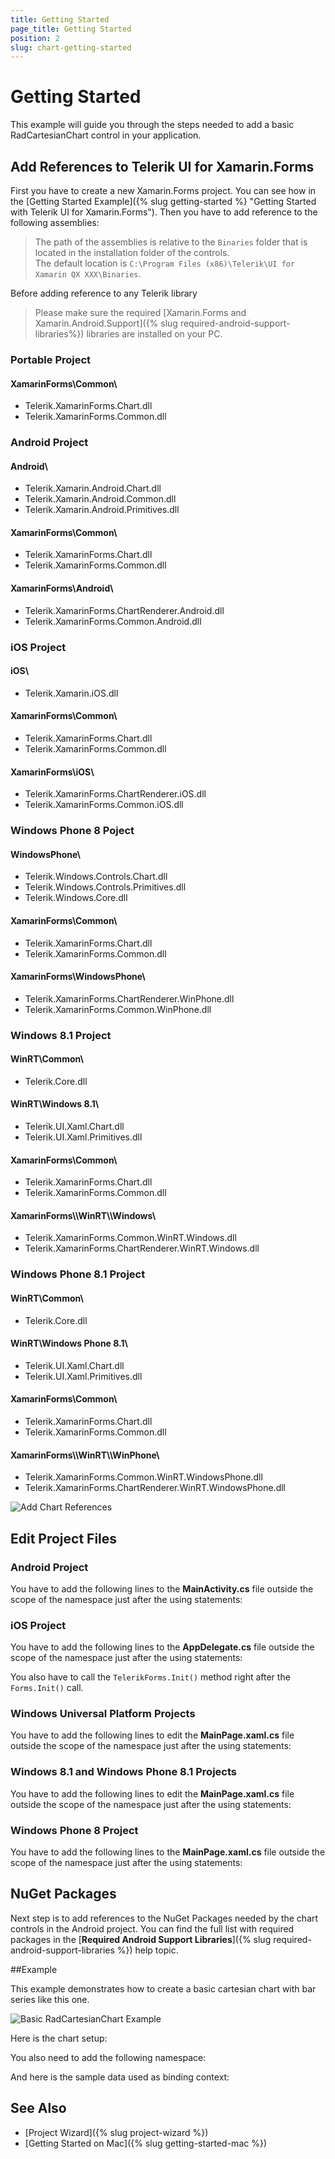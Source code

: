 ```yaml
---
title: Getting Started
page_title: Getting Started
position: 2
slug: chart-getting-started
---
```

# Getting Started #
This example will guide you through the steps needed to add a basic RadCartesianChart control in your application.

## Add References to Telerik UI for Xamarin.Forms ##
First you have to create a new Xamarin.Forms project. You can see how in the [Getting Started Example]({% slug getting-started %} "Getting Started with Telerik UI for Xamarin.Forms"). Then you have to add reference to the following assemblies:

> The path of the assemblies is relative to the `Binaries` folder that is located in the installation folder of the controls.  
>The default location is `C:\Program Files (x86)\Telerik\UI for Xamarin QX XXX\Binaries`. 

Before adding reference to any Telerik library

>Please make sure the required [Xamarin.Forms and Xamarin.Android.Support]({% slug required-android-support-libraries%}) libraries are installed on your PC.

### Portable Project

#### XamarinForms\\Common\\

- Telerik.XamarinForms.Chart.dll
- Telerik.XamarinForms.Common.dll

### Android Project

#### Android\\

- Telerik.Xamarin.Android.Chart.dll
- Telerik.Xamarin.Android.Common.dll
- Telerik.Xamarin.Android.Primitives.dll

#### XamarinForms\\Common\\

- Telerik.XamarinForms.Chart.dll
- Telerik.XamarinForms.Common.dll

#### XamarinForms\\Android\\

- Telerik.XamarinForms.ChartRenderer.Android.dll
- Telerik.XamarinForms.Common.Android.dll

### iOS Project

#### iOS\\

- Telerik.Xamarin.iOS.dll

#### XamarinForms\\Common\\

- Telerik.XamarinForms.Chart.dll
- Telerik.XamarinForms.Common.dll

#### XamarinForms\\iOS\\

- Telerik.XamarinForms.ChartRenderer.iOS.dll
- Telerik.XamarinForms.Common.iOS.dll


### Windows Phone 8 Poject

#### WindowsPhone\\

- Telerik.Windows.Controls.Chart.dll
- Telerik.Windows.Controls.Primitives.dll
- Telerik.Windows.Core.dll

#### XamarinForms\\Common\\

- Telerik.XamarinForms.Chart.dll
- Telerik.XamarinForms.Common.dll

#### XamarinForms\\WindowsPhone\\

- Telerik.XamarinForms.ChartRenderer.WinPhone.dll
- Telerik.XamarinForms.Common.WinPhone.dll

### Windows 8.1 Project

#### WinRT\\Common\\

- Telerik.Core.dll

#### WinRT\\Windows 8.1\\

- Telerik.UI.Xaml.Chart.dll
- Telerik.UI.Xaml.Primitives.dll

#### XamarinForms\\Common\\

- Telerik.XamarinForms.Chart.dll
- Telerik.XamarinForms.Common.dll

#### XamarinForms\\\WinRT\\\Windows\\

- Telerik.XamarinForms.Common.WinRT.Windows.dll
- Telerik.XamarinForms.ChartRenderer.WinRT.Windows.dll

### Windows Phone 8.1 Project

#### WinRT\\Common\\

- Telerik.Core.dll

#### WinRT\\Windows Phone 8.1\\

- Telerik.UI.Xaml.Chart.dll
- Telerik.UI.Xaml.Primitives.dll

#### XamarinForms\\Common\\

- Telerik.XamarinForms.Chart.dll
- Telerik.XamarinForms.Common.dll

#### XamarinForms\\\WinRT\\\WinPhone\\

- Telerik.XamarinForms.Common.WinRT.WindowsPhone.dll
- Telerik.XamarinForms.ChartRenderer.WinRT.WindowsPhone.dll


![Add Chart References](images/chart-getting-started-references.png)

## Edit Project Files

### Android Project

You have to add the following lines to the **MainActivity.cs** file outside the scope of the namespace just after the using statements:
  
<snippet id='chart-getting-started-android-renderers'/>

### iOS Project

You have to add the following lines to the **AppDelegate.cs** file outside the scope of the namespace just after the using statements:

<snippet id='chart-getting-started-ios-renderers'/>

You also have to call the `TelerikForms.Init()` method right after the `Forms.Init()` call.

<snippet id='chart-getting-started-ios-init'/>

### Windows Universal Platform Projects

You have to add the following lines to edit the **MainPage.xaml.cs** file outside the scope of the namespace just after the using statements:

<snippet id='chart-getting-started-uwp-renderers'/>

### Windows 8.1 and Windows Phone 8.1 Projects

You have to add the following lines to edit the **MainPage.xaml.cs** file outside the scope of the namespace just after the using statements:

<snippet id='chart-getting-started-winrt-renderers'/>

### Windows Phone 8 Project

You have to add the following lines to the **MainPage.xaml.cs** file outside the scope of the namespace just after the using statements:

<snippet id='chart-getting-started-wp8-renderers'/>

## NuGet Packages
Next step is to add references to the NuGet Packages needed by the chart controls in the Android project. You can find the full list with required packages in the [**Required Android Support Libraries**]({% slug required-android-support-libraries %}) help topic.
	

##Example

This example demonstrates how to create a basic cartesian chart with bar series like this one.

![Basic RadCartesianChart Example](images/chart-getting-started-example.png "Basic RadCartesianChart")

Here is the chart setup:

<snippet id='chart-getting-started-xaml-chart'/>
<snippet id='chart-getting-started-csharp-chart'/> 

You also need to add the following namespace:

<snippet id='xmlns-telerikchart'/>
<snippet id='ns-telerikchart'/>

And here is the sample data used as binding context:

<snippet id='chart-getting-started-viewmodel'/>

## See Also

- [Project Wizard]({% slug project-wizard %})
- [Getting Started on Mac]({% slug getting-started-mac %})